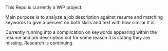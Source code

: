 This Repo is currently a WIP project. 

Main purpose is to analyze a job description against resume and matching keywords to give a percent on both skills and text with how similar it is. 

Currently running into a complication on keywords appearing within the resume and job description but for some reason it is stating they are missing. Research is continuing
